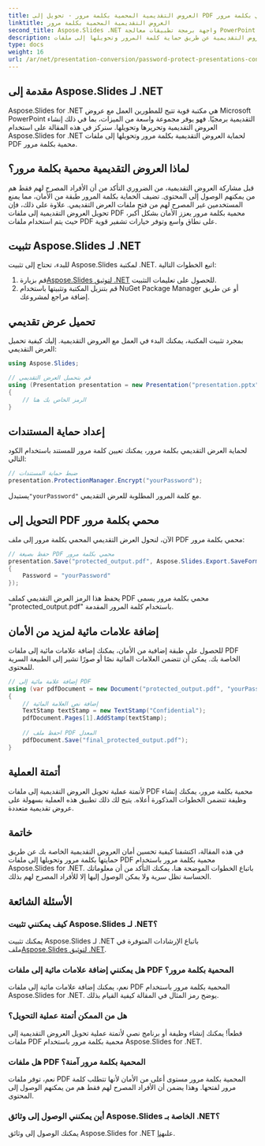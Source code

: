 ```yaml
---
title: العروض التقديمية المحمية بكلمة مرور - تحويل إلى PDF محمي بكلمة مرور
linktitle: العروض التقديمية المحمية بكلمة مرور
second_title: Aspose.Slides .NET واجهة برمجة تطبيقات معالجة PowerPoint
description: تعرف على كيفية تأمين العروض التقديمية عن طريق حماية كلمة المرور وتحويلها إلى ملفات PDF باستخدام Aspose.Slides for .NET. تعزيز أمن البيانات الآن.
type: docs
weight: 16
url: /ar/net/presentation-conversion/password-protect-presentations-convert-to-password-protected-pdf/
---
```


## مقدمة إلى Aspose.Slides لـ .NET

Aspose.Slides for .NET هي مكتبة قوية تتيح للمطورين العمل مع عروض Microsoft PowerPoint التقديمية برمجيًا. فهو يوفر مجموعة واسعة من الميزات، بما في ذلك إنشاء العروض التقديمية وتحريرها وتحويلها. سنركز في هذه المقالة على استخدام Aspose.Slides for .NET لحماية العروض التقديمية بكلمة مرور وتحويلها إلى ملفات PDF محمية بكلمة مرور.

## لماذا العروض التقديمية محمية بكلمة مرور؟

قبل مشاركة العروض التقديمية، من الضروري التأكد من أن الأفراد المصرح لهم فقط هم من يمكنهم الوصول إلى المحتوى. تضيف الحماية بكلمة المرور طبقة من الأمان، مما يمنع المستخدمين غير المصرح لهم من فتح ملفات العرض التقديمي. علاوة على ذلك، فإن تحويل العروض التقديمية إلى ملفات PDF محمية بكلمة مرور يعزز الأمان بشكل أكبر، حيث يتم استخدام ملفات PDF على نطاق واسع وتوفر خيارات تشفير قوية.

## تثبيت Aspose.Slides لـ .NET

للبدء، تحتاج إلى تثبيت Aspose.Slides لمكتبة .NET. اتبع الخطوات التالية:

1.  قم بزيارة[Aspose.Slides لتوثيق .NET](https://docs.aspose.com/slides/net/) للحصول على تعليمات التثبيت.
2. قم بتنزيل المكتبة وتثبيتها باستخدام NuGet Package Manager أو عن طريق إضافة مراجع لمشروعك.

## تحميل عرض تقديمي

بمجرد تثبيت المكتبة، يمكنك البدء في العمل مع العروض التقديمية. إليك كيفية تحميل العرض التقديمي:

```csharp
using Aspose.Slides;

// قم بتحميل العرض التقديمي
using (Presentation presentation = new Presentation("presentation.pptx"))
{
    // الرمز الخاص بك هنا
}
```

## إعداد حماية المستندات

لحماية العرض التقديمي بكلمة مرور، يمكنك تعيين كلمة مرور للمستند باستخدام الكود التالي:

```csharp
// ضبط حماية المستندات
presentation.ProtectionManager.Encrypt("yourPassword");
```

 يستبدل`"yourPassword"` مع كلمة المرور المطلوبة للعرض التقديمي.

## التحويل إلى PDF محمي بكلمة مرور

الآن، لنحول العرض التقديمي المحمي بكلمة مرور إلى ملف PDF محمي بكلمة مرور:

```csharp
// حفظ بصيغة PDF محمي بكلمة مرور
presentation.Save("protected_output.pdf", Aspose.Slides.Export.SaveFormat.Pdf, new Aspose.Slides.Export.PdfOptions
{
    Password = "yourPassword"
});
```

يحفظ هذا الرمز العرض التقديمي كملف PDF محمي بكلمة مرور يسمى "protected_output.pdf" باستخدام كلمة المرور المقدمة.

## إضافة علامات مائية لمزيد من الأمان

للحصول على طبقة إضافية من الأمان، يمكنك إضافة علامات مائية إلى ملفات PDF الخاصة بك. يمكن أن تتضمن العلامات المائية نصًا أو صورًا تشير إلى الطبيعة السرية للمحتوى.

```csharp
// إضافة علامة مائية إلى PDF
using (var pdfDocument = new Document("protected_output.pdf", "yourPassword"))
{
    // إضافة نص العلامة المائية
    TextStamp textStamp = new TextStamp("Confidential");
    pdfDocument.Pages[1].AddStamp(textStamp);
    
    // احفظ ملف PDF المعدل
    pdfDocument.Save("final_protected_output.pdf");
}
```

## أتمتة العملية

لأتمتة عملية تحويل العروض التقديمية إلى ملفات PDF محمية بكلمة مرور، يمكنك إنشاء وظيفة تتضمن الخطوات المذكورة أعلاه. يتيح لك ذلك تطبيق هذه العملية بسهولة على عروض تقديمية متعددة.

## خاتمة

في هذه المقالة، اكتشفنا كيفية تحسين أمان العروض التقديمية الخاصة بك عن طريق حمايتها بكلمة مرور وتحويلها إلى ملفات PDF محمية بكلمة مرور باستخدام Aspose.Slides for .NET. باتباع الخطوات الموضحة هنا، يمكنك التأكد من أن معلوماتك الحساسة تظل سرية ولا يمكن الوصول إليها إلا للأفراد المصرح لهم بذلك.

## الأسئلة الشائعة

### كيف يمكنني تثبيت Aspose.Slides لـ .NET؟

 يمكنك تثبيت Aspose.Slides لـ .NET باتباع الإرشادات المتوفرة في ملف[Aspose.Slides لتوثيق .NET](https://docs.aspose.com/slides/net/).

### هل يمكنني إضافة علامات مائية إلى ملفات PDF المحمية بكلمة مرور؟

نعم، يمكنك إضافة علامات مائية إلى ملفات PDF المحمية بكلمة مرور باستخدام Aspose.Slides for .NET. يوضح رمز المثال في المقالة كيفية القيام بذلك.

### هل من الممكن أتمتة عملية التحويل؟

قطعاً! يمكنك إنشاء وظيفة أو برنامج نصي لأتمتة عملية تحويل العروض التقديمية إلى ملفات PDF محمية بكلمة مرور باستخدام Aspose.Slides for .NET.

### هل ملفات PDF المحمية بكلمة مرور آمنة؟

نعم، توفر ملفات PDF المحمية بكلمة مرور مستوى أعلى من الأمان لأنها تتطلب كلمة مرور لفتحها. وهذا يضمن أن الأفراد المصرح لهم فقط هم من يمكنهم الوصول إلى المحتوى.

### أين يمكنني الوصول إلى وثائق Aspose.Slides الخاصة بـ .NET؟

 يمكنك الوصول إلى وثائق Aspose.Slides for .NET على[هنا](https://docs.aspose.com/slides/net/).